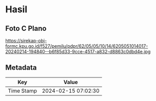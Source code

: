 # Hasil

## Foto C Plano

https://sirekap-obj-formc.kpu.go.id/f527/pemilu/pdpr/62/05/05/10/14/6205051014017-20240214-194840--b6f85d33-9cce-4517-a832-d8863c0dbd4e.jpg


## Metadata

| Key        | Value               |
| ---------- | ------------------- |
| Time Stamp | 2024-02-15 07:02:30 |



